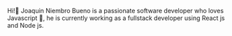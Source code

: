 Hi!🌠
Joaquin Niembro Bueno is a passionate software developer who loves Javascript 💛, he is currently working as a fullstack developer using React js and Node js.
